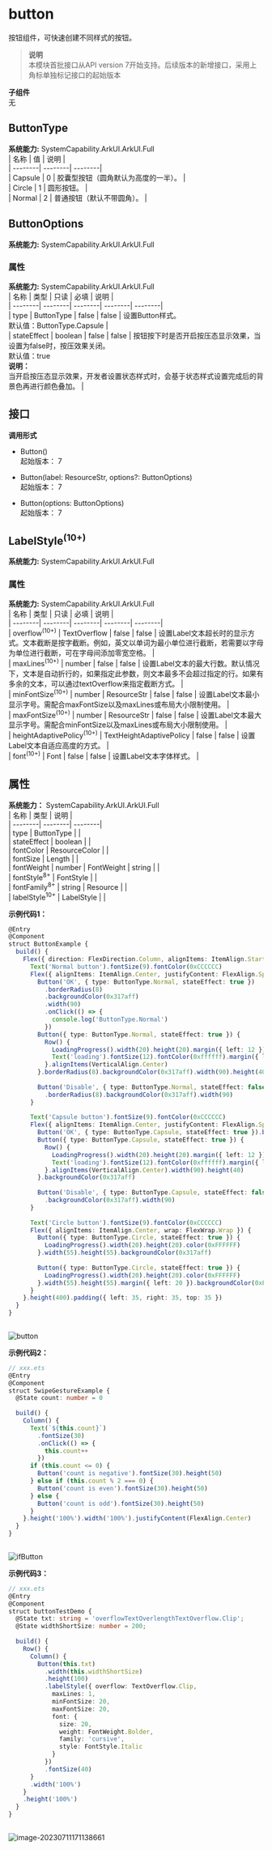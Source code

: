 # button    
按钮组件，可快速创建不同样式的按钮。  
> **说明**   
>本模块首批接口从API version 7开始支持。后续版本的新增接口，采用上角标单独标记接口的起始版本  
  
 **子组件**   
无  
    
## ButtonType    
    
 **系统能力:**  SystemCapability.ArkUI.ArkUI.Full    
| 名称 | 值 | 说明 |  
| --------| --------| --------|  
| Capsule | 0 | 胶囊型按钮（圆角默认为高度的一半）。 |  
| Circle | 1 | 圆形按钮。 |  
| Normal | 2 | 普通按钮（默认不带圆角）。 |  
    
## ButtonOptions  
 **系统能力:**  SystemCapability.ArkUI.ArkUI.Full    
### 属性    
 **系统能力:**  SystemCapability.ArkUI.ArkUI.Full    
| 名称 | 类型 | 只读 | 必填 | 说明 |  
| --------| --------| --------| --------| --------|  
| type | ButtonType | false | false | 设置Button样式。<br/>默认值：ButtonType.Capsule |  
| stateEffect | boolean | false | false | 按钮按下时是否开启按压态显示效果，当设置为false时，按压效果关闭。<br/>默认值：true<br/>**说明：** <br/>当开启按压态显示效果，开发者设置状态样式时，会基于状态样式设置完成后的背景色再进行颜色叠加。 |  
    
## 接口  
  
  
    
 **调用形式**     
    
- Button()    
起始版本： 7    
    
- Button(label: ResourceStr, options?: ButtonOptions)    
起始版本： 7    
    
- Button(options: ButtonOptions)    
起始版本： 7    
## LabelStyle<sup>(10+)</sup>  
 **系统能力:**  SystemCapability.ArkUI.ArkUI.Full    
### 属性    
 **系统能力:**  SystemCapability.ArkUI.ArkUI.Full    
| 名称 | 类型 | 只读 | 必填 | 说明 |  
| --------| --------| --------| --------| --------|  
| overflow<sup>(10+)</sup> | TextOverflow | false | false | 设置Label文本超长时的显示方式。文本截断是按字截断。例如，英文以单词为最小单位进行截断，若需要以字母为单位进行截断，可在字母间添加零宽空格。 |  
| maxLines<sup>(10+)</sup> | number | false | false | 设置Label文本的最大行数。默认情况下，文本是自动折行的，如果指定此参数，则文本最多不会超过指定的行。如果有多余的文本，可以通过textOverflow来指定截断方式。 |  
| minFontSize<sup>(10+)</sup> | number \| ResourceStr | false | false | 设置Label文本最小显示字号。需配合maxFontSize以及maxLines或布局大小限制使用。 |  
| maxFontSize<sup>(10+)</sup> | number \| ResourceStr | false | false | 设置Label文本最大显示字号。需配合minFontSize以及maxLines或布局大小限制使用。 |  
| heightAdaptivePolicy<sup>(10+)</sup> | TextHeightAdaptivePolicy | false | false | 设置Label文本自适应高度的方式。 |  
| font<sup>(10+)</sup> | Font | false | false | 设置Label文本字体样式。 |  
    
## 属性  
    
 **系统能力：** SystemCapability.ArkUI.ArkUI.Full    
| 名称 | 类型 | 说明 |  
| --------| --------| --------|  
| type |  ButtonType |  |  
| stateEffect |  boolean |  |  
| fontColor |  ResourceColor |  |  
| fontSize |  Length |  |  
| fontWeight |  number \| FontWeight \| string |  |  
| fontStyle<sup>8+</sup> |  FontStyle |  |  
| fontFamily<sup>8+</sup> |  string \| Resource |  |  
| labelStyle<sup>10+</sup> |  LabelStyle |  |  
    
 **示例代码1：**   
```ts    
@Entry  
@Component  
struct ButtonExample {  
  build() {  
    Flex({ direction: FlexDirection.Column, alignItems: ItemAlign.Start, justifyContent: FlexAlign.SpaceBetween }) {  
      Text('Normal button').fontSize(9).fontColor(0xCCCCCC)  
      Flex({ alignItems: ItemAlign.Center, justifyContent: FlexAlign.SpaceBetween }) {  
        Button('OK', { type: ButtonType.Normal, stateEffect: true })  
          .borderRadius(8)  
          .backgroundColor(0x317aff)  
          .width(90)  
          .onClick(() => {  
            console.log('ButtonType.Normal')  
          })  
        Button({ type: ButtonType.Normal, stateEffect: true }) {  
          Row() {  
            LoadingProgress().width(20).height(20).margin({ left: 12 }).color(0xFFFFFF)  
            Text('loading').fontSize(12).fontColor(0xffffff).margin({ left: 5, right: 12 })  
          }.alignItems(VerticalAlign.Center)  
        }.borderRadius(8).backgroundColor(0x317aff).width(90).height(40)  
  
        Button('Disable', { type: ButtonType.Normal, stateEffect: false }).opacity(0.4)  
          .borderRadius(8).backgroundColor(0x317aff).width(90)  
      }  
  
      Text('Capsule button').fontSize(9).fontColor(0xCCCCCC)  
      Flex({ alignItems: ItemAlign.Center, justifyContent: FlexAlign.SpaceBetween }) {  
        Button('OK', { type: ButtonType.Capsule, stateEffect: true }).backgroundColor(0x317aff).width(90)  
        Button({ type: ButtonType.Capsule, stateEffect: true }) {  
          Row() {  
            LoadingProgress().width(20).height(20).margin({ left: 12 }).color(0xFFFFFF)  
            Text('loading').fontSize(12).fontColor(0xffffff).margin({ left: 5, right: 12 })  
          }.alignItems(VerticalAlign.Center).width(90).height(40)  
        }.backgroundColor(0x317aff)  
  
        Button('Disable', { type: ButtonType.Capsule, stateEffect: false }).opacity(0.4)  
          .backgroundColor(0x317aff).width(90)  
      }  
  
      Text('Circle button').fontSize(9).fontColor(0xCCCCCC)  
      Flex({ alignItems: ItemAlign.Center, wrap: FlexWrap.Wrap }) {  
        Button({ type: ButtonType.Circle, stateEffect: true }) {  
          LoadingProgress().width(20).height(20).color(0xFFFFFF)  
        }.width(55).height(55).backgroundColor(0x317aff)  
  
        Button({ type: ButtonType.Circle, stateEffect: true }) {  
          LoadingProgress().width(20).height(20).color(0xFFFFFF)  
        }.width(55).height(55).margin({ left: 20 }).backgroundColor(0xF55A42)  
      }  
    }.height(400).padding({ left: 35, right: 35, top: 35 })  
  }  
}  
    
```    
  
![button](figures/button.gif)  
    
 **示例代码2：**   
```ts    
// xxx.ets  
@Entry  
@Component  
struct SwipeGestureExample {  
  @State count: number = 0  
  
  build() {  
    Column() {  
      Text(`${this.count}`)  
        .fontSize(30)  
        .onClick(() => {  
          this.count++  
        })  
      if (this.count <= 0) {  
        Button('count is negative').fontSize(30).height(50)  
      } else if (this.count % 2 === 0) {  
        Button('count is even').fontSize(30).height(50)  
      } else {  
        Button('count is odd').fontSize(30).height(50)  
      }  
    }.height('100%').width('100%').justifyContent(FlexAlign.Center)  
  }  
}  
    
```    
  
![ifButton](figures/ifButton.gif)  
    
 **示例代码3：**   
```ts    
// xxx.ets  
@Entry  
@Component  
struct buttonTestDemo {  
  @State txt: string = 'overflowTextOverlengthTextOverflow.Clip';  
  @State widthShortSize: number = 200;  
  
  build() {  
    Row() {  
      Column() {  
        Button(this.txt)  
          .width(this.widthShortSize)  
          .height(100)  
          .labelStyle({ overflow: TextOverflow.Clip,  
            maxLines: 1,  
            minFontSize: 20,  
            maxFontSize: 20,  
            font: {  
              size: 20,  
              weight: FontWeight.Bolder,  
              family: 'cursive',  
              style: FontStyle.Italic  
            }  
          })  
          .fontSize(40)  
      }  
      .width('100%')  
    }  
    .height('100%')  
  }  
}  
    
```    
  
![image-20230711171138661](figures/imageButtonLabelStyle.png)  
